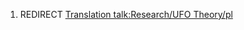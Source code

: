1.  REDIRECT [Translation talk:Research/UFO
    Theory/pl](Translation_talk:Research/UFO_Theory/pl "wikilink")